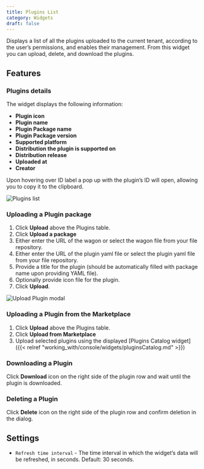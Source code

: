 ```yaml
---
title: Plugins List
category: Widgets
draft: false
---
```

Displays a list of all the plugins uploaded to the current tenant, according to the user’s permissions, and enables their management. From this widget you can upload, delete, and download the plugins.

## Features

### Plugins details  

The widget displays the following information:

* **Plugin icon**
* **Plugin name**
* **Plugin Package name**
* **Plugin Package version**
* **Supported platform**
* **Distribution the plugin is supported on**
* **Distribution release**
* **Uploaded at**
* **Creator**

Upon hovering over ID label a pop up with the plugin’s ID will open, allowing you to copy it to the clipboard.

![Plugins list]( /images/ui/widgets/plugins-list.png )


### Uploading a Plugin package

1. Click **Upload** above the Plugins table.
2. Click **Upload a package**
3. Either enter the URL of the wagon or select the wagon file from your file repository.
4. Either enter the URL of the plugin yaml file or select the plugin yaml file from your file repository.
5. Provide a title for the plugin (should be automatically filled with package name upon providing YAML file).
6. Optionally provide icon file for the plugin.
7. Click **Upload**.

![Upload Plugin modal]( /images/ui/widgets/plugins_upload-plugin.png )

### Uploading a Plugin from the Marketplace

1. Click **Upload** above the Plugins table.
2. Click **Upload from Marketplace**
3. Upload selected plugins using the displayed [Plugins Catalog widget]({{< relref "working_with/console/widgets/pluginsCatalog.md" >}})

### Downloading a Plugin

Click **Download** icon on the right side of the plugin row and wait until the plugin is downloaded.


### Deleting a Plugin

Click **Delete** icon on the right side of the plugin row and confirm deletion in the dialog.


## Settings

* `Refresh time interval` - The time interval in which the widget’s data will be refreshed, in seconds. Default: 30 seconds.
